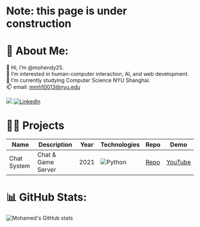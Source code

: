# Note: this page is under construction
# 💫 About Me:
👋  Hi, I’m @mohendy25.  <br>👀  I’m interested in human-computer interaction, AI, and web development. <br>🌱 I’m currently studying Computer Science NYU Shanghai.<br>📫 email: mmh10013@nyu.edu

![](https://komarev.com/ghpvc/?username=mohendy25) [![LinkedIn](https://img.shields.io/badge/LinkedIn-%230077B5.svg?logo=linkedin&logoColor=white)]([https://linkedin.com/in/omaribbrahim](https://www.linkedin.com/in/mhendy25/))


# 👨‍💻 Projects
|Name|Description|Year|Technologies|Repo|Demo|
|----|----|----|----|----|---|
|Chat System|Chat & Game Server|2021|![Python](https://img.shields.io/badge/python-3670A0?style=for-the-badge&logo=python&logoColor=ffdd54)|[Repo]([https://github.com/omargfh/plex-image-splitter](https://github.com/mhendy25/NYU_Chat_System))|[YouTube](https://www.youtube.com/watch?v=742NADpVGYY)


# 📊 GitHub Stats:
![Mohamed's GitHub stats](https://github-readme-stats.vercel.app/api?username=mhendy25&show_icons=true&theme=tokyonight)


